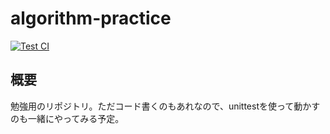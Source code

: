 # algorithm-practice
[![Test CI](https://github.com/Jpsern/algorithm-practice/actions/workflows/test.yml/badge.svg)](https://github.com/Jpsern/algorithm-practice/actions/workflows/test.yml)

## 概要
勉強用のリポジトリ。ただコード書くのもあれなので、unittestを使って動かすのも一緒にやってみる予定。
